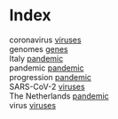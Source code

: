 # Index


coronavirus [viruses](viruses.i.md#tp3)<br />
genomes [genes](genes.i.md#tp1)<br />
Italy [pandemic](pandemic.i.md#tp4)<br />
pandemic [pandemic](pandemic.i.md#tp1)<br />
progression [pandemic](pandemic.i.md#tp2)<br />
SARS-CoV-2 [viruses](viruses.i.md#tp1)<br />
The Netherlands [pandemic](pandemic.i.md#tp3)<br />
virus [viruses](viruses.i.md#tp2)